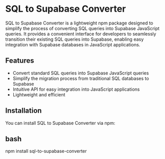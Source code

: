 # SQL to Supabase Converter

SQL to Supabase Converter is a lightweight npm package designed to simplify the process of converting SQL queries into Supabase JavaScript queries. It provides a convenient interface for developers to seamlessly transition their existing SQL queries into Supabase, enabling easy integration with Supabase databases in JavaScript applications.

## Features

- Convert standard SQL queries into Supabase JavaScript queries
- Simplify the migration process from traditional SQL databases to Supabase
- Intuitive API for easy integration into JavaScript applications
- Lightweight and efficient

## Installation

You can install SQL to Supabase Converter via npm:

## bash
npm install sql-to-supabase-converter

